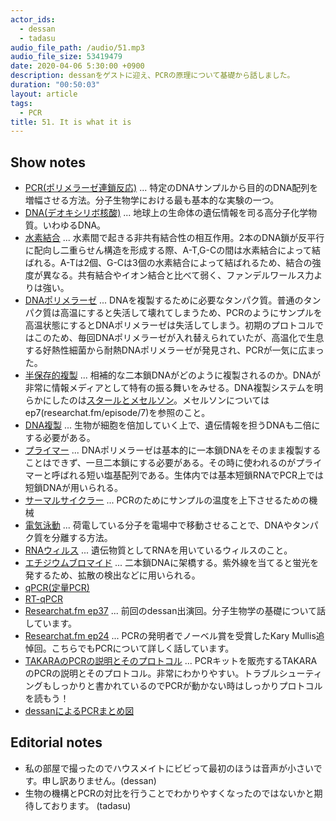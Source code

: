 ```yaml
---
actor_ids:
  - dessan
  - tadasu
audio_file_path: /audio/51.mp3
audio_file_size: 53419479
date: 2020-04-06 5:30:00 +0900
description: dessanをゲストに迎え、PCRの原理について基礎から話しました。
duration: "00:50:03"
layout: article
tags:
  - PCR
title: 51. It is what it is
---
```


## Show notes
- [PCR(ポリメラーゼ連鎖反応)](https://ja.wikipedia.org/wiki/%E3%83%9D%E3%83%AA%E3%83%A1%E3%83%A9%E3%83%BC%E3%82%BC%E9%80%A3%E9%8E%96%E5%8F%8D%E5%BF%9C) ... 特定のDNAサンプルから目的のDNA配列を増幅させる方法。分子生物学における最も基本的な実験の一つ。
- [DNA(デオキシリボ核酸)](https://ja.wikipedia.org/wiki/%E3%83%87%E3%82%AA%E3%82%AD%E3%82%B7%E3%83%AA%E3%83%9C%E6%A0%B8%E9%85%B8) ... 地球上の生命体の遺伝情報を司る高分子化学物質。いわゆるDNA。
- [水素結合](https://ja.wikipedia.org/wiki/%E6%B0%B4%E7%B4%A0%E7%B5%90%E5%90%88) ... 水素間で起きる非共有結合性の相互作用。2本のDNA鎖が反平行に配向し二重らせん構造を形成する際、A-T,G-Cの間は水素結合によって結ばれる。A-Tは2個、G-Cは3個の水素結合によって結ばれるため、結合の強度が異なる。共有結合やイオン結合と比べて弱く、ファンデルワールス力よりは強い。
- [DNAポリメラーゼ](https://ja.wikipedia.org/wiki/DNA%E3%83%9D%E3%83%AA%E3%83%A1%E3%83%A9%E3%83%BC%E3%82%BC) ... DNAを複製するために必要なタンパク質。普通のタンパク質は高温にすると失活して壊れてしまうため、PCRのようにサンプルを高温状態にするとDNAポリメラーゼは失活してしまう。初期のプロトコルではこのため、毎回DNAポリメラーゼが入れ替えられていたが、高温化で生息する好熱性細菌から耐熱DNAポリメラーゼが発見され、PCRが一気に広まった。
- [半保存的複製](https://ja.wikipedia.org/wiki/%E5%8D%8A%E4%BF%9D%E5%AD%98%E7%9A%84%E8%A4%87%E8%A3%BD) ... 相補的な二本鎖DNAがどのように複製されるのか。DNAが非常に情報メディアとして特有の振る舞いをみせる。DNA複製システムを明らかにしたのは[スタールとメセルソン](https://ja.wikipedia.org/wiki/%E3%83%A1%E3%82%BB%E3%83%AB%E3%82%BD%E3%83%B3-%E3%82%B9%E3%82%BF%E3%83%BC%E3%83%AB%E3%81%AE%E5%AE%9F%E9%A8%93)。メセルソンについてはep7(researchat.fm/episode/7)を参照のこと。
- [DNA複製](https://ja.wikipedia.org/wiki/DNA%E8%A4%87%E8%A3%BD) ... 生物が細胞を倍加していく上で、遺伝情報を担うDNAも二倍にする必要がある。
- [プライマー](https://ja.wikipedia.org/wiki/%E3%83%97%E3%83%A9%E3%82%A4%E3%83%9E%E3%83%BC_(%E7%94%9F%E7%89%A9)) ... DNAポリメラーゼは基本的に一本鎖DNAをそのまま複製することはできず、一旦二本鎖にする必要がある。その時に使われるのがプライマーと呼ばれる短い塩基配列である。生体内では基本短鎖RNAでPCR上では短鎖DNAが用いられる。
- [サーマルサイクラー](https://ja.wikipedia.org/wiki/%E3%82%B5%E3%83%BC%E3%83%9E%E3%83%AB%E3%82%B5%E3%82%A4%E3%82%AF%E3%83%A9%E3%83%BC) ... PCRのためにサンプルの温度を上下させるための機械
- [電気泳動](https://ja.wikipedia.org/wiki/%E9%9B%BB%E6%B0%97%E6%B3%B3%E5%8B%95) ... 荷電している分子を電場中で移動させることで、DNAやタンパク質を分離する方法。
- [RNAウィルス](https://ja.wikipedia.org/wiki/RNA%E3%82%A6%E3%82%A4%E3%83%AB%E3%82%B9) ... 遺伝物質としてRNAを用いているウィルスのこと。
- [エチジウムブロマイド](https://ja.wikipedia.org/wiki/%E8%87%AD%E5%8C%96%E3%82%A8%E3%83%81%E3%82%B8%E3%82%A6%E3%83%A0) ... 二本鎖DNAに架橋する。紫外線を当てると蛍光を発するため、拡散の検出などに用いられる。
- [qPCR(定量PCR)](https://ja.wikipedia.org/wiki/%E5%AE%9A%E9%87%8FPCR)
- [RT-qPCR](https://ja.wikipedia.org/wiki/%E3%83%AA%E3%82%A2%E3%83%AB%E3%82%BF%E3%82%A4%E3%83%A0PCR)
- [Researchat.fm ep37](https://researchat.fm/episode/37) ... 前回のdessan出演回。分子生物学の基礎について話しています。
- [Researchat.fm ep24](https://researchat.fm/episode/24) ... PCRの発明者でノーベル賞を受賞したKary Mullis追悼回。こちらでもPCRについて詳しく話しています。
- [TAKARAのPCRの説明とそのプロトコル](http://www.takara-bio.co.jp/kensa/pdfs/book_1.pdf) ... PCRキットを販売するTAKARAのPCRの説明とそのプロトコル。非常にわかりやすい。トラブルシューティングもしっかりと書かれているのでPCRが動かない時はしっかりプロトコルを読もう！
- [dessanによるPCRまとめ図](/images/blog/PCR_summary.png)

## Editorial notes
- 私の部屋で撮ったのでハウスメイトにビビって最初のほうは音声が小さいです。申し訳ありません。(dessan)
- 生物の機構とPCRの対比を行うことでわかりやすくなったのではないかと期待しております。 (tadasu)
